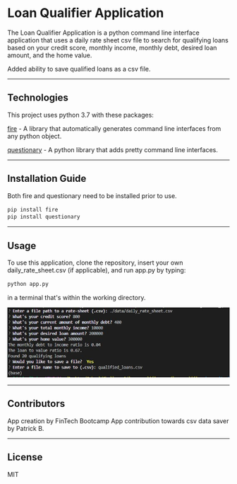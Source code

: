 # Loan Qualifier Application

The Loan Qualifier Application is a python command line interface application that uses a daily rate sheet csv file to search for qualifying loans based on your credit score, monthly income, monthly debt, desired loan amount, and the home value. 

Added ability to save qualified loans as a csv file. 

---

## Technologies

This project uses python 3.7 with these packages:

[fire](https://github.com/google/python-fire) - A library that automatically generates command line interfaces from any python object.

[questionary](https://github.com/tmbo/questionary) - A python library that adds pretty command line interfaces.

---

## Installation Guide

Both fire and questionary need to be installed prior to use.

```python
pip install fire
pip install questionary
```

---

## Usage

To use this application, clone the repository, insert your own daily_rate_sheet.csv (if applicable), and run app.py by typing:

```python
python app.py
```
in a terminal that's within the working directory.

![Loan Qualifier Usage](images/newusage.jpg)

---

## Contributors

App creation by FinTech Bootcamp
App contribution towards csv data saver by Patrick B.

---

## License

MIT
